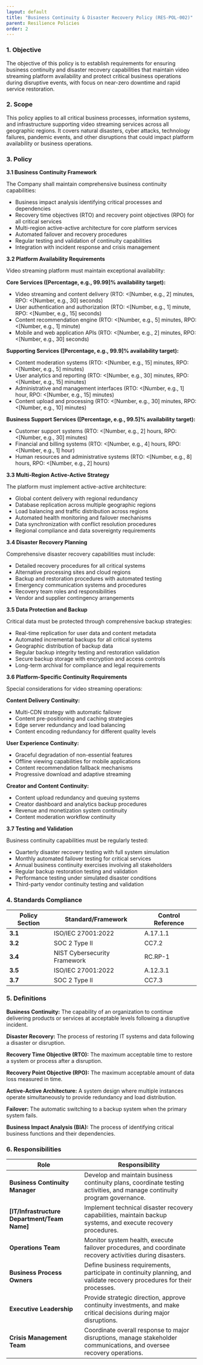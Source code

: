 ```yaml
---
layout: default
title: "Business Continuity & Disaster Recovery Policy (RES-POL-002)"
parent: Resilience Policies
order: 2
---
```


### 1. Objective

The objective of this policy is to establish requirements for ensuring business continuity and disaster recovery capabilities that maintain video streaming platform availability and protect critical business operations during disruptive events, with focus on near-zero downtime and rapid service restoration.

### 2. Scope

This policy applies to all critical business processes, information systems, and infrastructure supporting video streaming services across all geographic regions. It covers natural disasters, cyber attacks, technology failures, pandemic events, and other disruptions that could impact platform availability or business operations.

### 3. Policy

**3.1 Business Continuity Framework**

The Company shall maintain comprehensive business continuity capabilities:
- Business impact analysis identifying critical processes and dependencies
- Recovery time objectives (RTO) and recovery point objectives (RPO) for all critical services
- Multi-region active-active architecture for core platform services
- Automated failover and recovery procedures
- Regular testing and validation of continuity capabilities
- Integration with incident response and crisis management

**3.2 Platform Availability Requirements**

Video streaming platform must maintain exceptional availability:

**Core Services ([Percentage, e.g., 99.99]% availability target):**
- Video streaming and content delivery (RTO: <[Number, e.g., 2] minutes, RPO: <[Number, e.g., 30] seconds)
- User authentication and authorization (RTO: <[Number, e.g., 1] minute, RPO: <[Number, e.g., 15] seconds)
- Content recommendation engine (RTO: <[Number, e.g., 5] minutes, RPO: <[Number, e.g., 1] minute)
- Mobile and web application APIs (RTO: <[Number, e.g., 2] minutes, RPO: <[Number, e.g., 30] seconds)

**Supporting Services ([Percentage, e.g., 99.9]% availability target):**
- Content moderation systems (RTO: <[Number, e.g., 15] minutes, RPO: <[Number, e.g., 5] minutes)
- User analytics and reporting (RTO: <[Number, e.g., 30] minutes, RPO: <[Number, e.g., 15] minutes)
- Administrative and management interfaces (RTO: <[Number, e.g., 1] hour, RPO: <[Number, e.g., 15] minutes)
- Content upload and processing (RTO: <[Number, e.g., 30] minutes, RPO: <[Number, e.g., 10] minutes)

**Business Support Services ([Percentage, e.g., 99.5]% availability target):**
- Customer support systems (RTO: <[Number, e.g., 2] hours, RPO: <[Number, e.g., 30] minutes)
- Financial and billing systems (RTO: <[Number, e.g., 4] hours, RPO: <[Number, e.g., 1] hour)
- Human resources and administrative systems (RTO: <[Number, e.g., 8] hours, RPO: <[Number, e.g., 2] hours)

**3.3 Multi-Region Active-Active Strategy**

The platform must implement active-active architecture:
- Global content delivery with regional redundancy
- Database replication across multiple geographic regions
- Load balancing and traffic distribution across regions
- Automated health monitoring and failover mechanisms
- Data synchronization with conflict resolution procedures
- Regional compliance and data sovereignty requirements

**3.4 Disaster Recovery Planning**

Comprehensive disaster recovery capabilities must include:
- Detailed recovery procedures for all critical systems
- Alternative processing sites and cloud regions
- Backup and restoration procedures with automated testing
- Emergency communication systems and procedures
- Recovery team roles and responsibilities
- Vendor and supplier contingency arrangements

**3.5 Data Protection and Backup**

Critical data must be protected through comprehensive backup strategies:
- Real-time replication for user data and content metadata
- Automated incremental backups for all critical systems
- Geographic distribution of backup data
- Regular backup integrity testing and restoration validation
- Secure backup storage with encryption and access controls
- Long-term archival for compliance and legal requirements

**3.6 Platform-Specific Continuity Requirements**

Special considerations for video streaming operations:

**Content Delivery Continuity:**
- Multi-CDN strategy with automatic failover
- Content pre-positioning and caching strategies
- Edge server redundancy and load balancing
- Content encoding redundancy for different quality levels

**User Experience Continuity:**
- Graceful degradation of non-essential features
- Offline viewing capabilities for mobile applications
- Content recommendation fallback mechanisms
- Progressive download and adaptive streaming

**Creator and Content Continuity:**
- Content upload redundancy and queuing systems
- Creator dashboard and analytics backup procedures
- Revenue and monetization system continuity
- Content moderation workflow continuity

**3.7 Testing and Validation**

Business continuity capabilities must be regularly tested:
- Quarterly disaster recovery testing with full system simulation
- Monthly automated failover testing for critical services
- Annual business continuity exercises involving all stakeholders
- Regular backup restoration testing and validation
- Performance testing under simulated disaster conditions
- Third-party vendor continuity testing and validation

### 4. Standards Compliance

| **Policy Section** | **Standard/Framework** | **Control Reference** |
| --- | --- | --- |
| **3.1** | ISO/IEC 27001:2022 | A.17.1.1 |
| **3.2** | SOC 2 Type II | CC7.2 |
| **3.4** | NIST Cybersecurity Framework | RC.RP-1 |
| **3.5** | ISO/IEC 27001:2022 | A.12.3.1 |
| **3.7** | SOC 2 Type II | CC7.3 |

### 5. Definitions

**Business Continuity:** The capability of an organization to continue delivering products or services at acceptable levels following a disruptive incident.

**Disaster Recovery:** The process of restoring IT systems and data following a disaster or disruption.

**Recovery Time Objective (RTO):** The maximum acceptable time to restore a system or process after a disruption.

**Recovery Point Objective (RPO):** The maximum acceptable amount of data loss measured in time.

**Active-Active Architecture:** A system design where multiple instances operate simultaneously to provide redundancy and load distribution.

**Failover:** The automatic switching to a backup system when the primary system fails.

**Business Impact Analysis (BIA):** The process of identifying critical business functions and their dependencies.

### 6. Responsibilities

| Role | Responsibility |
| --- | --- |
| **Business Continuity Manager** | Develop and maintain business continuity plans, coordinate testing activities, and manage continuity program governance. |
| **[IT/Infrastructure Department/Team Name]** | Implement technical disaster recovery capabilities, maintain backup systems, and execute recovery procedures. |
| **Operations Team** | Monitor system health, execute failover procedures, and coordinate recovery activities during disasters. |
| **Business Process Owners** | Define business requirements, participate in continuity planning, and validate recovery procedures for their processes. |
| **Executive Leadership** | Provide strategic direction, approve continuity investments, and make critical decisions during major disruptions. |
| **Crisis Management Team** | Coordinate overall response to major disruptions, manage stakeholder communications, and oversee recovery operations. |
